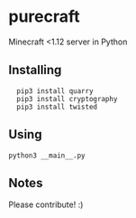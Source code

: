 # purecraft
Minecraft &lt;1.12 server in Python
## Installing

	  pip3 install quarry
	  pip3 install cryptography
	  pip3 install twisted
## Using

    python3 __main__.py
    
## Notes
Please contribute! :)
